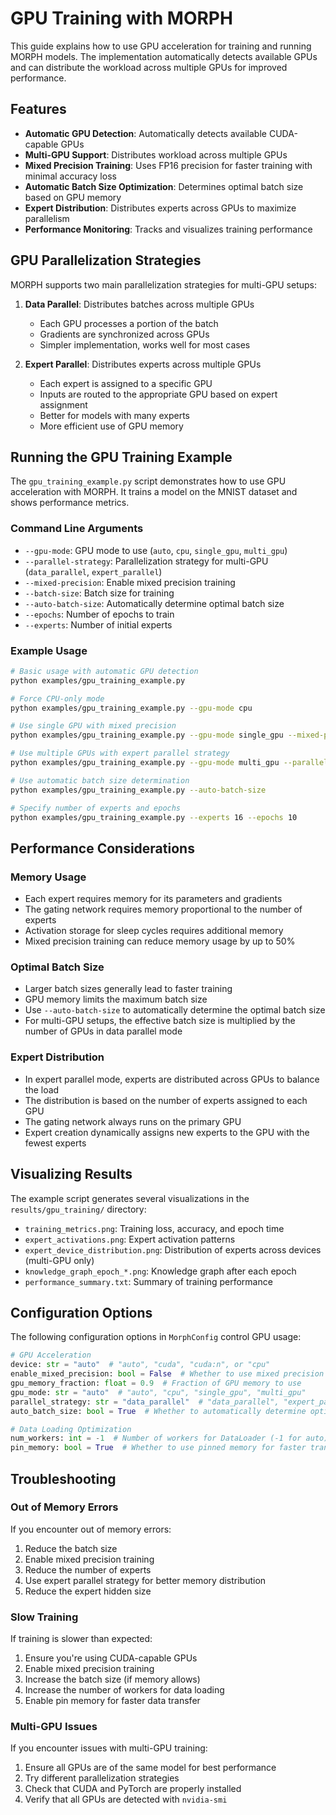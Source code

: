 # GPU Training with MORPH

This guide explains how to use GPU acceleration for training and running MORPH models. The implementation automatically detects available GPUs and can distribute the workload across multiple GPUs for improved performance.

## Features

- **Automatic GPU Detection**: Automatically detects available CUDA-capable GPUs
- **Multi-GPU Support**: Distributes workload across multiple GPUs
- **Mixed Precision Training**: Uses FP16 precision for faster training with minimal accuracy loss
- **Automatic Batch Size Optimization**: Determines optimal batch size based on GPU memory
- **Expert Distribution**: Distributes experts across GPUs to maximize parallelism
- **Performance Monitoring**: Tracks and visualizes training performance

## GPU Parallelization Strategies

MORPH supports two main parallelization strategies for multi-GPU setups:

1. **Data Parallel**: Distributes batches across multiple GPUs
   - Each GPU processes a portion of the batch
   - Gradients are synchronized across GPUs
   - Simpler implementation, works well for most cases

2. **Expert Parallel**: Distributes experts across multiple GPUs
   - Each expert is assigned to a specific GPU
   - Inputs are routed to the appropriate GPU based on expert assignment
   - Better for models with many experts
   - More efficient use of GPU memory

## Running the GPU Training Example

The `gpu_training_example.py` script demonstrates how to use GPU acceleration with MORPH. It trains a model on the MNIST dataset and shows performance metrics.

### Command Line Arguments

- `--gpu-mode`: GPU mode to use (`auto`, `cpu`, `single_gpu`, `multi_gpu`)
- `--parallel-strategy`: Parallelization strategy for multi-GPU (`data_parallel`, `expert_parallel`)
- `--mixed-precision`: Enable mixed precision training
- `--batch-size`: Batch size for training
- `--auto-batch-size`: Automatically determine optimal batch size
- `--epochs`: Number of epochs to train
- `--experts`: Number of initial experts

### Example Usage

```bash
# Basic usage with automatic GPU detection
python examples/gpu_training_example.py

# Force CPU-only mode
python examples/gpu_training_example.py --gpu-mode cpu

# Use single GPU with mixed precision
python examples/gpu_training_example.py --gpu-mode single_gpu --mixed-precision

# Use multiple GPUs with expert parallel strategy
python examples/gpu_training_example.py --gpu-mode multi_gpu --parallel-strategy expert_parallel

# Use automatic batch size determination
python examples/gpu_training_example.py --auto-batch-size

# Specify number of experts and epochs
python examples/gpu_training_example.py --experts 16 --epochs 10
```

## Performance Considerations

### Memory Usage

- Each expert requires memory for its parameters and gradients
- The gating network requires memory proportional to the number of experts
- Activation storage for sleep cycles requires additional memory
- Mixed precision training can reduce memory usage by up to 50%

### Optimal Batch Size

- Larger batch sizes generally lead to faster training
- GPU memory limits the maximum batch size
- Use `--auto-batch-size` to automatically determine the optimal batch size
- For multi-GPU setups, the effective batch size is multiplied by the number of GPUs in data parallel mode

### Expert Distribution

- In expert parallel mode, experts are distributed across GPUs to balance the load
- The distribution is based on the number of experts assigned to each GPU
- The gating network always runs on the primary GPU
- Expert creation dynamically assigns new experts to the GPU with the fewest experts

## Visualizing Results

The example script generates several visualizations in the `results/gpu_training/` directory:

- `training_metrics.png`: Training loss, accuracy, and epoch time
- `expert_activations.png`: Expert activation patterns
- `expert_device_distribution.png`: Distribution of experts across devices (multi-GPU only)
- `knowledge_graph_epoch_*.png`: Knowledge graph after each epoch
- `performance_summary.txt`: Summary of training performance

## Configuration Options

The following configuration options in `MorphConfig` control GPU usage:

```python
# GPU Acceleration
device: str = "auto"  # "auto", "cuda", "cuda:n", or "cpu"
enable_mixed_precision: bool = False  # Whether to use mixed precision training
gpu_memory_fraction: float = 0.9  # Fraction of GPU memory to use
gpu_mode: str = "auto"  # "auto", "cpu", "single_gpu", "multi_gpu"
parallel_strategy: str = "data_parallel"  # "data_parallel", "expert_parallel"
auto_batch_size: bool = True  # Whether to automatically determine optimal batch size

# Data Loading Optimization
num_workers: int = -1  # Number of workers for DataLoader (-1 for auto)
pin_memory: bool = True  # Whether to use pinned memory for faster transfer
```

## Troubleshooting

### Out of Memory Errors

If you encounter out of memory errors:

1. Reduce the batch size
2. Enable mixed precision training
3. Reduce the number of experts
4. Use expert parallel strategy for better memory distribution
5. Reduce the expert hidden size

### Slow Training

If training is slower than expected:

1. Ensure you're using CUDA-capable GPUs
2. Enable mixed precision training
3. Increase the batch size (if memory allows)
4. Increase the number of workers for data loading
5. Enable pin memory for faster data transfer

### Multi-GPU Issues

If you encounter issues with multi-GPU training:

1. Ensure all GPUs are of the same model for best performance
2. Try different parallelization strategies
3. Check that CUDA and PyTorch are properly installed
4. Verify that all GPUs are detected with `nvidia-smi`
